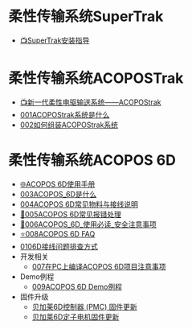 # 柔性传输系统SuperTrak

- [📺SuperTrak安装指导](https://app9qg8os8w3630.pc.xiaoe-tech.com/p/t_pc/course_pc_detail/column/p_5d56616bcd096_DytRwsUE?navIndex=3)

# 柔性传输系统ACOPOSTrak

- [📺新一代柔性电驱输送系统——ACOPOStrak](https://app9qg8os8w3630.pc.xiaoe-tech.com/p/t_pc/course_pc_detail/video/v_5d5b929fa3c25_xhm7VIcc)
- [001ACOPOStrak系统是什么](001ACOPOStrak系统是什么.md)
- [002如何组装ACOPOStrak系统](002如何组装ACOPOStrak系统.md)

# 柔性传输系统ACOPOS 6D

- [🌐ACOPOS 6D使用手册](https://6d.brhelp.cn/general.html)
- [003ACOPOS_6D是什么](003ACOPOS_6D是什么.md)
- [004ACOPOS 6D常见物料与接线说明](004ACOPOS%206D常见物料与接线说明.md)
- [🐞005ACOPOS 6D常见报错处理](005ACOPOS%206D常见报错处理.md)
- [🧲006ACOPOS_6D_使用必读_安全注意事项](006ACOPOS_6D_使用必读_安全注意事项.md)
- [⭐008ACOPOS 6D FAQ](008ACOPOS%206D%20FAQ.md)
- [0106D接线问题排查方式](0106D接线问题排查方式.md)
- 开发相关
    - [007在PC上编译ACOPOS 6D项目注意事项](007在PC上编译ACOPOS%206D项目注意事项.md)
- Demo例程
    - [009ACOPOS 6D Demo例程](009ACOPOS%206D%20Demo例程.md)
- 固件升级
    - [贝加莱6D控制器 (PMC) 固件更新](0116D控制器固件更新.md)
    - [贝加莱6D定子电机固件更新](0126D定子电机固件更新.md)

